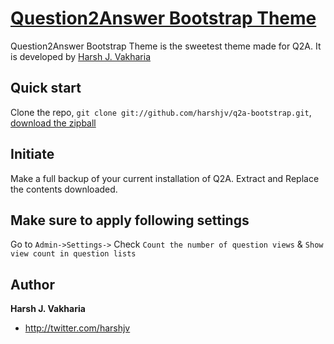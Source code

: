 [Question2Answer Bootstrap Theme](http://harshjv.github.com/q2a-bootstrap)
=================

Question2Answer Bootstrap Theme is the sweetest theme made for Q2A. It is developed by [Harsh J. Vakharia](http://twitter.com/harshjv)


Quick start
-----------

Clone the repo, `git clone git://github.com/harshjv/q2a-bootstrap.git`, [download the zipball](https://github.com/harshjv/q2a-bootstrap/zipball/master)


Initiate
--------

Make a full backup of your current installation of Q2A. Extract and Replace the contents downloaded.


Make sure to apply following settings
-------------------------------------

Go to `Admin->Settings->` Check `Count the number of question views` & `Show view count in question lists`

Author
-------

**Harsh J. Vakharia**

+ http://twitter.com/harshjv